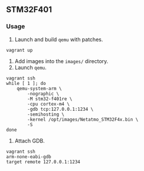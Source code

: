 ## STM32F401

### Usage

1. Launch and build `qemu` with patches.
```
vagrant up
```
1. Add images into the `images/` directory.
1. Launch `qemu`.
```
vagrant ssh
while [ 1 ]; do
    qemu-system-arm \
        -nographic \
        -M stm32-f401re \
        -cpu cortex-m4 \
        -gdb tcp:127.0.0.1:1234 \
        -semihosting \
        -kernel /opt/images/Netatmo_STM32F4x.bin \
        -S
done
```
1. Attach GDB.
```
vagrant ssh
arm-none-eabi-gdb
target remote 127.0.0.1:1234

```